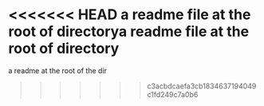 <<<<<<< HEAD
a readme file at the root of directorya readme file at the root of directory
=======
 a readme at the root of the dir
>>>>>>> c3acbdcaefa3cb1834637194049c1fd249c7a0b6
